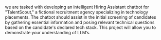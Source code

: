 we are tasked with developing an intelligent Hiring Assistant chatbot for "TalentScout," a fictional recruitment agency specializing in technology placements. The chatbot should assist in the initial screening of candidates by gathering essential information and posing relevant technical questions based on the candidate's declared tech stack. This project will allow you to demonstrate your understanding of LLM’s.


